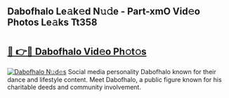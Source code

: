 ## Dabofhalo Le𝚊k𝚎d N𝚞𝚍e - Part-xmO Vid𝚎o Photos Le𝚊ks Tt358

# <h2><a href="http://fbchkv.evod.top/?m=Dabofhalo">🔗 👉🔴 Dabofhalo Vid𝚎o Ph𝚘t𝚘s</a></h2>

[![Dabofhalo N𝚞d𝚎s](https://i.imgur.com/8V9OHl7.gif)](http://fbchkv.evod.top/?m=Dabofhalo)
Social media personality Dabofhalo known for their dance and lifestyle content. Meet Dabofhalo, a public figure known for his charitable deeds and community involvement. 
